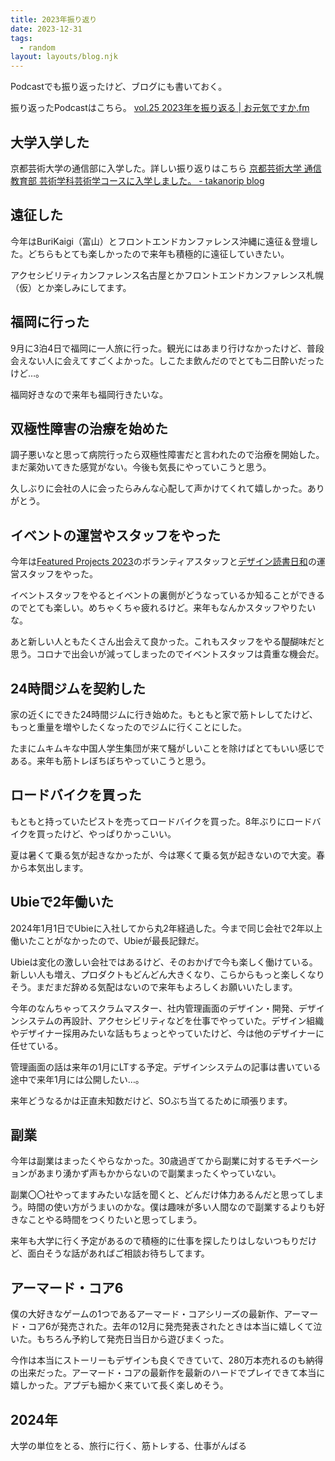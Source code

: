 ```yaml
---
title: 2023年振り返り
date: 2023-12-31
tags:
  - random
layout: layouts/blog.njk
---
```


Podcastでも振り返ったけど、ブログにも書いておく。

振り返ったPodcastはこちら。
[vol.25 2023年を振り返る | お元気ですか.fm](https://podcasters.spotify.com/pod/show/ogenkidesuka-fm/episodes/vol-25-2023-e2dpfpb/a-aapnm62)

## 大学入学した

京都芸術大学の通信部に入学した。詳しい振り返りはこちら
[京都芸術大学 通信教育部 芸術学科芸術学コースに入学しました。 - takanorip blog](https://blog.takanorip.com/posts/2023-12-10-kyoto-art-university/)

## 遠征した

今年はBuriKaigi（富山）とフロントエンドカンファレンス沖縄に遠征＆登壇した。どちらもとても楽しかったので来年も積極的に遠征していきたい。

アクセシビリティカンファレンス名古屋とかフロントエンドカンファレンス札幌（仮）とか楽しみにしてます。

## 福岡に行った

9月に3泊4日で福岡に一人旅に行った。観光にはあまり行けなかったけど、普段会えない人に会えてすごくよかった。しこたま飲んだのでとても二日酔いだったけど…。

福岡好きなので来年も福岡行きたいな。

## 双極性障害の治療を始めた

調子悪いなと思って病院行ったら双極性障害だと言われたので治療を開始した。まだ薬効いてきた感覚がない。今後も気長にやっていこうと思う。

久しぶりに会社の人に会ったらみんな心配して声かけてくれて嬉しかった。ありがとう。

## イベントの運営やスタッフをやった

今年は[Featured Projects 2023](https://www.featuredprojects.jp/)のボランティアスタッフと[デザイン読書日和](https://dezabiyo.studio.site/)の運営スタッフをやった。

イベントスタッフをやるとイベントの裏側がどうなっているか知ることができるのでとても楽しい。めちゃくちゃ疲れるけど。来年もなんかスタッフやりたいな。

あと新しい人ともたくさん出会えて良かった。これもスタッフをやる醍醐味だと思う。コロナで出会いが減ってしまったのでイベントスタッフは貴重な機会だ。

## 24時間ジムを契約した

家の近くにできた24時間ジムに行き始めた。もともと家で筋トレしてたけど、もっと重量を増やしたくなったのでジムに行くことにした。

たまにムキムキな中国人学生集団が来て騒がしいことを除けばとてもいい感じである。来年も筋トレぼちぼちやっていこうと思う。

## ロードバイクを買った

もともと持っていたピストを売ってロードバイクを買った。8年ぶりにロードバイクを買ったけど、やっぱりかっこいい。

夏は暑くて乗る気が起きなかったが、今は寒くて乗る気が起きないので大変。春から本気出します。

## Ubieで2年働いた

2024年1月1日でUbieに入社してから丸2年経過した。今まで同じ会社で2年以上働いたことがなかったので、Ubieが最長記録だ。

Ubieは変化の激しい会社ではあるけど、そのおかげで今も楽しく働けている。新しい人も増え、プロダクトもどんどん大きくなり、こらからもっと楽しくなりそう。まだまだ辞める気配はないので来年もよろしくお願いいたします。

今年のなんちゃってスクラムマスター、社内管理画面のデザイン・開発、デザインシステムの再設計、アクセシビリティなどを仕事でやっていた。デザイン組織やデザイナー採用みたいな話もちょっとやっていたけど、今は他のデザイナーに任せている。

管理画面の話は来年の1月にLTする予定。デザインシステムの記事は書いている途中で来年1月には公開したい…。

来年どうなるかは正直未知数だけど、SOぶち当てるために頑張ります。

## 副業

今年は副業はまったくやらなかった。30歳過ぎてから副業に対するモチベーションがあまり湧かず声もかからないので副業まったくやっていない。

副業〇〇社やってますみたいな話を聞くと、どんだけ体力あるんだと思ってしまう。時間の使い方がうまいのかな。僕は趣味が多い人間なので副業するよりも好きなことやる時間をつくりたいと思ってしまう。

来年も大学に行く予定があるので積極的に仕事を探したりはしないつもりだけど、面白そうな話があればご相談お待ちしてます。

## アーマード・コア6

僕の大好きなゲームの1つであるアーマード・コアシリーズの最新作、アーマード・コア6が発売された。去年の12月に発売発表されたときは本当に嬉しくて泣いた。もちろん予約して発売日当日から遊びまくった。

今作は本当にストーリーもデザインも良くできていて、280万本売れるのも納得の出来だった。アーマード・コアの最新作を最新のハードでプレイできて本当に嬉しかった。アプデも細かく来ていて長く楽しめそう。

## 2024年

大学の単位をとる、旅行に行く、筋トレする、仕事がんばる
